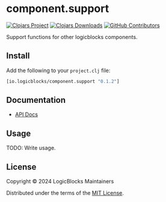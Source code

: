 # component.support

[![Clojars Project](https://img.shields.io/clojars/v/io.logicblocks/component.support.svg)](https://clojars.org/io.logicblocks/component.support)
[![Clojars Downloads](https://img.shields.io/clojars/dt/io.logicblocks/component.support.svg)](https://clojars.org/io.logicblocks/component.support)
[![GitHub Contributors](https://img.shields.io/github/contributors-anon/logicblocks/component.support.svg)](https://github.com/logicblocks/component.support/graphs/contributors)

Support functions for other logicblocks components.

## Install

Add the following to your `project.clj` file:

```clj
[io.logicblocks/component.support "0.1.2"]
```

## Documentation

* [API Docs](https://logicblocks.github.io/component.support/index.html)

## Usage

TODO: Write usage.

## License

Copyright &copy; 2024 LogicBlocks Maintainers

Distributed under the terms of the 
[MIT License](http://opensource.org/licenses/MIT).

